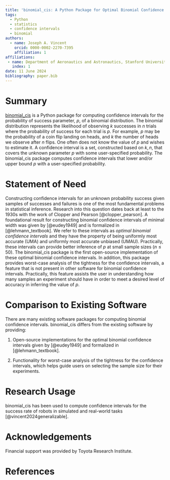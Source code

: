 ```yaml
---
title: 'binomial_cis: A Python Package for Optimal Binomial Confidence Intervals'
tags:
  - Python
  - statistics
  - confidence intervals
  - binomial
authors:
  - name: Joseph A. Vincent
    orcid: 0000-0002-2270-7395
    affiliation: 1
affiliations:
 - name: Department of Aeronautics and Astronautics, Stanford University
   index: 1
date: 11 June 2024
bibliography: paper.bib
---
```



# Summary
[binomial_cis](https://github.com/TRI-ML/binomial_cis) is a Python package for computing confidence intervals for the probability of success parameter, $p$, of a binomial distribution. The binomial distribution represents the likelihood of observing $k$ successes in $n$ trials where the probability of success for each trial is $p$. For example, $p$ may be the probability of a coin flip landing on heads, and $k$ the number of heads we observe after $n$ flips. One often does not know the value of $p$ and wishes to estimate it. A confidence interval is a set, constructed based on $k, n$, that covers the unknown parameter $p$ with some user-specified probability. The binomial_cis package computes confidence intervals that lower and/or upper bound $p$ with a user-specified probability. 



# Statement of Need

Constructing confidence intervals for an unknown probability success given samples of successes and failures is one of the most fundamental problems in statistical inference.
Research into this question dates back at least to the 1930s with the work of Clopper and Pearson [@clopper_pearson].
A foundational result for constructing binomial confidence intervals of minimal width was given by [@eudey1949] and is formalized in [@lehmann_textbook].
We refer to these intervals as *optimal binomial confidence intervals* and they have the property of being uniformly most accurate (UMA) and uniformly most accurate unbiased (UMAU).
Practically, these intervals can provide better inference of $p$ at small sample sizes ($n \le 50$).
The binomial_cis package is the first open-source implementation of these optimal binomial confidence intervals.
In addition, this package provides worst-case analysis of the tightness for the confidence intervals, a feature that is not present in other software for binomial confidence intervals.
Practically, this feature assists the user in understanding how many samples an experiment should have in order to meet a desired level of accuracy in inferring the value of $p$.


# Comparison to Existing Software
There are many existing software packages for computing binomial confidence intervals.
binomial_cis differs from the existing software by providing:

1. Open-source implementations for the optimal binomial confidence intervals given by [@eudey1949] and formalized in [@lehmann_textbook].

2. Functionality for worst-case analysis of the tightness for the confidence intervals, which helps guide users on selecting the sample size for their experiments.


# Research Usage

binomial_cis has been used to compute confidence intervals for the success rate of robots in simulated and real-world tasks [@vincent2024generalizable].



# Acknowledgements

Financial support was provided by Toyota Research Institute.



# References


